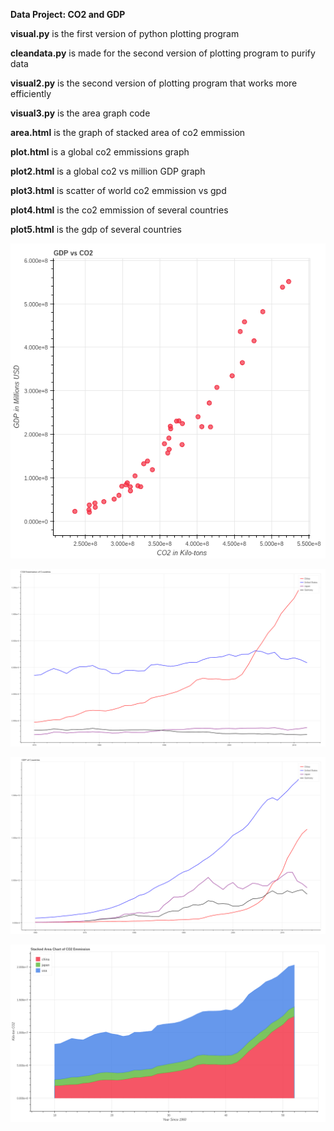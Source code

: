 **Data Project: CO2 and GDP**

**visual.py** is the first version of python plotting program

**cleandata.py** is made for the second version of plotting program to purify data

**visual2.py** is the second version of plotting program that works more efficiently

**visual3.py** is the area graph code

**area.html** is the graph of stacked area of co2 emmission

**plot.html** is a global co2 emmissions graph

**plot2.html** is a global co2 vs million GDP graph

**plot3.html** is scatter of world co2 emmission vs gpd

**plot4.html** is the co2 emmission of several countries

**plot5.html** is the gdp of several countries

![Image of plot3](https://github.com/UCMHSProgramming16-17/final-project-shadowninjazx/blob/master/plot3.png)

![Image of plot4](https://github.com/UCMHSProgramming16-17/final-project-shadowninjazx/blob/master/plot4.png)

![Image of plot5](https://github.com/UCMHSProgramming16-17/final-project-shadowninjazx/blob/master/plot5.png)

![Image of plot5](https://github.com/UCMHSProgramming16-17/final-project-shadowninjazx/blob/master/area.png)
